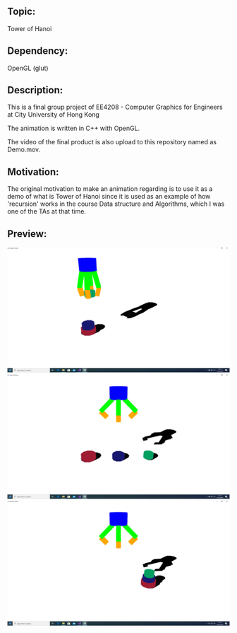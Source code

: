 ## Topic:

Tower of Hanoi

## Dependency:

OpenGL (glut)

## Description:

This is a final group project of EE4208 - Computer Graphics for
Engineers at City University of Hong Kong

The animation is written in C++ with OpenGL.

The video of the final product is also upload to this repository named
as Demo.mov.

## Motivation:

The original motivation to make an animation regarding is to use it as a
demo of what is Tower of Hanoi since it is used as an example of how
'recursion' works in the course Data structure and Algorithms, which I
was one of the TAs at that time.

## Preview:

![](image/figure1.png)
![](image/figure2.png)
![](image/figure3.png)
